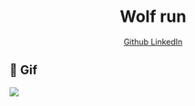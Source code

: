 <h1 align="center"> Wolf run </h1>

</h1>
<p align="center">
   <a href="https://github.com/joaoneto147/">
    </h1>Github</h1>
  </a>
   <a href="https://www.linkedin.com/in/borges-neto/">
    </h1>LinkedIn</h1>
  </a>
 
</p>


## 📱 Gif #

![](https://github.com/joaoneto147/WolfRun/blob/master/Gif/Exemple.gif?raw=true)
